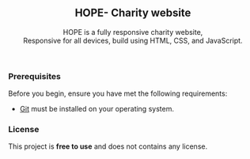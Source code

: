 <div align="center">
  
 

  <h2 align="center">HOPE- Charity website</h2>

  HOPE is a fully responsive charity website, <br />Responsive for all devices, build using HTML, CSS, and JavaScript.



</div>

<br />


### Prerequisites

Before you begin, ensure you have met the following requirements:

* [Git](https://git-scm.com/downloads "Download Git") must be installed on your operating system.


### License

This project is **free to use** and does not contains any license.
